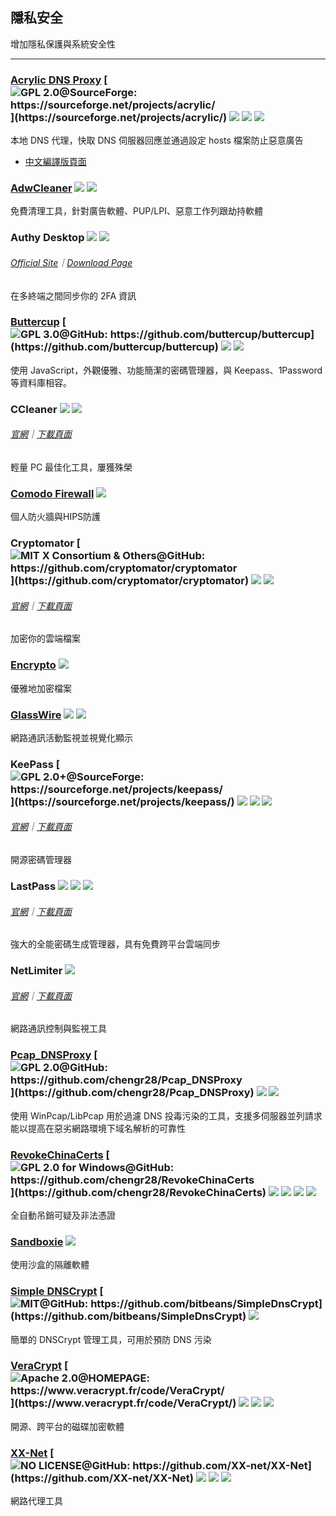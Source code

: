 ## 隱私安全

增加隱私保護與系統安全性

---

### [Acrylic DNS Proxy](http://mayakron.altervista.org/wikibase/show.php?id=AcrylicHome) [![](../assets/open-source-icon.png "GPL 2.0@SourceForge: https://sourceforge.net/projects/acrylic/")](https://sourceforge.net/projects/acrylic/) ![](../assets/united-states.png) ![](../assets/china.png) ![](../assets/usb.png)

本地 DNS 代理，快取 DNS 伺服器回應並通過設定 hosts 檔案防止惡意廣告

* [中文編譯版頁面](https://github.com/miaomiaosoft/Acrylic-DNS-Proxy-GUI)

### [AdwCleaner](https://toolslib.net/downloads/viewdownload/1-adwcleaner/) ![](../assets/earth-globe.png) ![](../assets/usb.png)

免費清理工具，針對廣告軟體、PUP/LPI、惡意工作列跟劫持軟體

### Authy Desktop ![](../assets/united-states.png) ![](../assets/multi_platform.png)

###### [Official Site](https://authy.com/)｜[Download Page](https://authy.com/download/)

在多終端之間同步你的 2FA 資訊

### [Buttercup](https://buttercup.pw/) [![](../assets/open-source-icon.png "GPL 3.0@GitHub: https://github.com/buttercup/buttercup")](https://github.com/buttercup/buttercup)  ![](../assets/united-states.png) ![](../assets/multi_platform.png)

使用 JavaScript，外觀優雅、功能簡潔的密碼管理器，與 Keepass、1Password 等資料庫相容。

### CCleaner ![](../assets/earth-globe.png) ![](../assets/multi_platform.png)

###### [官網](https://www.piriform.com/CCLEANER)｜[下載頁面](https://www.piriform.com/ccleaner/download/standard)

輕量 PC 最佳化工具，屢獲殊榮

### [Comodo Firewall](https://personalfirewall.comodo.com/) ![](../assets/earth-globe.png)

個人防火牆與HIPS防護

### Cryptomator [![](../assets/open-source-icon.png "MIT X Consortium & Others@GitHub: https://github.com/cryptomator/cryptomator")](https://github.com/cryptomator/cryptomator) ![](../assets/earth-globe.png) ![](../assets/multi_platform.png)

###### [官網](https://cryptomator.org/)｜[下載頁面](https://cryptomator.org/downloads/#allVersions)

加密你的雲端檔案

### [Encrypto](http://macpaw.com/encrypto) ![](../assets/united-states.png)

優雅地加密檔案

### [GlassWire](https://www.glasswire.com/) ![](../assets/earth-globe.png) ![](../assets/multi_platform.png)

網路通訊活動監視並視覺化顯示

### KeePass [![](../assets/open-source-icon.png "GPL 2.0+@SourceForge: https://sourceforge.net/projects/keepass/")](https://sourceforge.net/projects/keepass/) ![](../assets/earth-globe.png) ![](../assets/usb.png) ![](../assets/multi_platform.png)

###### [官網](http://keepass.info/)｜[下載頁面](http://keepass.info/download.html)

開源密碼管理器

### LastPass ![](../assets/earth-globe.png) ![](../assets/multi_platform.png) ![](../assets/windows-store.png)

###### [官網](https://www.lastpass.com/)｜[下載頁面](https://lastpass.com/misc_download2.php?tab=windows)

強大的全能密碼生成管理器，具有免費跨平台雲端同步

### NetLimiter ![](../assets/united-states.png)

###### [官網](https://www.netlimiter.com/)｜[下載頁面](https://www.netlimiter.com/download)

網路通訊控制與監視工具

### [Pcap\_DNSProxy](https://github.com/chengr28/Pcap_DNSProxy) [![](../assets/open-source-icon.png "GPL 2.0@GitHub: https://github.com/chengr28/Pcap_DNSProxy")](https://github.com/chengr28/Pcap_DNSProxy) ![](../assets/united-states.png) ![](../assets/multi_platform.png)

使用 WinPcap/LibPcap 用於過濾 DNS 投毒污染的工具，支援多伺服器並列請求能以提高在惡劣網路環境下域名解析的可靠性

### [RevokeChinaCerts](https://github.com/chengr28/RevokeChinaCerts) [![](../assets/open-source-icon.png "GPL 2.0 for Windows@GitHub: https://github.com/chengr28/RevokeChinaCerts")](https://github.com/chengr28/RevokeChinaCerts) ![](../assets/united-states.png) ![](../assets/usb.png) ![](../assets/multi_platform.png) ![](../assets/command-line.png)

全自動吊銷可疑及非法憑證

### [Sandboxie](http://www.sandboxie.com/) ![](../assets/earth-globe.png)

使用沙盒的隔離軟體

### [Simple DNSCrypt](https://simplednscrypt.org/) [![](../assets/open-source-icon.png "MIT@GitHub: https://github.com/bitbeans/SimpleDnsCrypt")](https://github.com/bitbeans/SimpleDnsCrypt) ![](../assets/earth-globe.png)

簡單的 DNSCrypt 管理工具，可用於預防 DNS 污染

### [VeraCrypt](https://www.veracrypt.fr/en/Home.html) [![](../assets/open-source-icon.png "Apache 2.0@HOMEPAGE: https://www.veracrypt.fr/code/VeraCrypt/")](https://www.veracrypt.fr/code/VeraCrypt/) ![](../assets/earth-globe.png) ![](../assets/usb.png) ![](../assets/multi_platform.png)

開源、跨平台的磁碟加密軟體

### [XX-Net](https://github.com/XX-net/XX-Net) [![](../assets/open-source-icon.png "NO LICENSE@GitHub: https://github.com/XX-net/XX-Net")](https://github.com/XX-net/XX-Net) ![](../assets/earth-globe.png) ![](../assets/usb.png) ![](../assets/multi_platform.png)

網路代理工具
